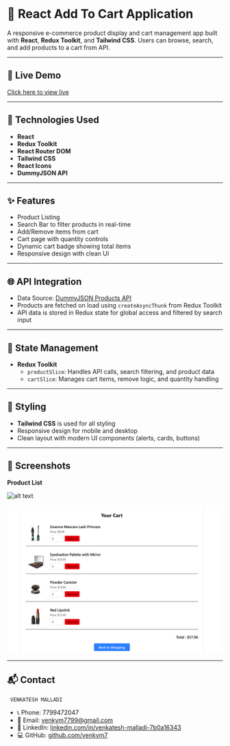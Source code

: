 # 🛒 React Add To Cart Application

A responsive e-commerce product display and cart management app built with **React**, **Redux Toolkit**, and **Tailwind CSS**. Users can browse, search, and add products to a cart from API.

---

## 🚀 Live Demo

[Click here to view live](#) <!-- Replace # with your actual deployment link (e.g., Vercel/Netlify) -->

---

## 🧰 Technologies Used

- **React**
- **Redux Toolkit**
- **React Router DOM**
- **Tailwind CSS**
- **React Icons**
- **DummyJSON API**

---

## ✨ Features

- Product Listing
- Search Bar to filter products in real-time
- Add/Remove items from cart
- Cart page with quantity controls
- Dynamic cart badge showing total items
- Responsive design with clean UI

---

## 🌐 API Integration

- Data Source: [DummyJSON Products API](https://dummyjson.com/products)
- Products are fetched on load using `createAsyncThunk` from Redux Toolkit
- API data is stored in Redux state for global access and filtered by search input



---

## 🧠 State Management

- **Redux Toolkit**
  - `productSlice`: Handles API calls, search filtering, and product data
  - `cartSlice`: Manages cart items, remove logic, and quantity handling

---

## 🎨 Styling

- **Tailwind CSS** is used for all styling
- Responsive design for mobile and desktop
- Clean layout with modern UI components (alerts, cards, buttons)

---

## 📸 Screenshots

**Product List**

![alt text](./image.pngimage.pngpng)


![Cart Page](././src/assets/Screenshot%202025-07-30%20120951.png)


---

## 📬 Contact

     VENKATESH MALLADI
- 📞 Phone: 7799472047  
- 📧 Email: [venkym7799@gmail.com](mailto:venkym7799@gmail.com)  
- 💼 LinkedIn: [linkedin.com/in/venkatesh-malladi-7b0a16343](https://www.linkedin.com/in/venkatesh-malladi-7b0a16343/)  
- 💻 GitHub: [github.com/venkym7](https://github.com/venkym7)







